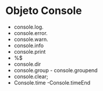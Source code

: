 # Objeto Console

* console.log.
* console.error.
* console.warn.
* console.info
* console.print
* %$
* console.dir
* console.group - console.groupend
* console.clear;
* Console.time -Console.timeEnd